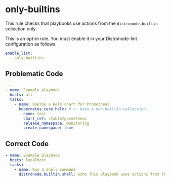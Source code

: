 # only-builtins

This rule checks that playbooks use actions from the `distronode.builtin` collection only.

This is an opt-in rule.
You must enable it in your Distronode-lint configuration as follows:

```yaml
enable_list:
  - only-builtins
```

## Problematic Code

```yaml
---
- name: Example playbook
  hosts: all
  tasks:
    - name: Deploy a Helm chart for Prometheus
      kubernetes.core.helm: # <- Uses a non-builtin collection.
        name: test
        chart_ref: stable/prometheus
        release_namespace: monitoring
        create_namespace: true
```

## Correct Code

```yaml
- name: Example playbook
  hosts: localhost
  tasks:
    - name: Run a shell command
      distronode.builtin.shell: echo This playbook uses actions from the builtin collection only.
```
